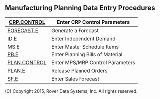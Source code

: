 ## Manufacturing Planning Data Entry Procedures
<PageHeader />

| [CRP.CONTROL](../CRP-CONTROL/README.md)   | Enter CRP Control Parameters     |
| ----------------------------------------- | -------------------------------- |
| [FORECAST.E](../FORECAST-E/README.md)     | Generate a Forecast              |
| [ID.E](../ID-E/README.md)                 | Enter Independent Demand         |
| [MS.E](../MS-E/README.md)                 | Enter Master Schedule Items      |
| [PB.E](../PB-E/README.md)                 | Enter Planning Bills of Material |
| [PLAN.CONTROL](../PLAN-CONTROL/README.md) | Enter MPS/MRP Control Parameters |
| [PLAN.E](../PLAN-E/README.md)             | Release Planned Orders           |
| [SF.E](../SF-E/README.md)                 | Enter Sales Forecast             |

(C) Copyright 2015, Rover Data Systems, Inc.
All rights reserved.
<badge text= "Version 8.10.57 " vertical="middle" />

<PageFooter />
